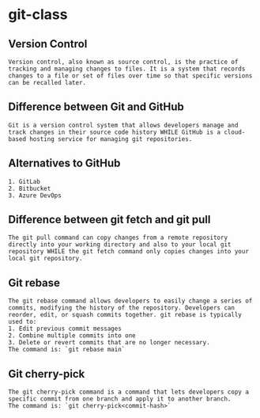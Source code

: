 # git-class
## Version Control
    Version control, also known as source control, is the practice of tracking and managing changes to files. It is a system that records changes to a file or set of files over time so that specific versions can be recalled later.

## Difference between Git and GitHub
    Git is a version control system that allows developers manage and track changes in their source code history WHILE GitHub is a cloud-based hosting service for managing git repositories.

## Alternatives to GitHub
    1. GitLab
    2. Bitbucket
    3. Azure DevOps

## Difference between git fetch and git pull
    The git pull command can copy changes from a remote repository directly into your working directory and also to your local git repository WHILE the git fetch command only copies changes into your local git repository.

## Git rebase
    The git rebase command allows developers to easily change a series of commits, modifying the history of the repository. Developers can reorder, edit, or squash commits together. git rebase is typically used to: 
    1. Edit previous commit messages
    2. Combine multiple commits into one
    3. Delete or revert commits that are no longer necessary. 
    The command is: `git rebase main`

## Git cherry-pick
    The git cherry-pick command is a command that lets developers copy a specific commit from one branch and apply it to another branch.
    The command is: `git cherry-pick<commit-hash>`

